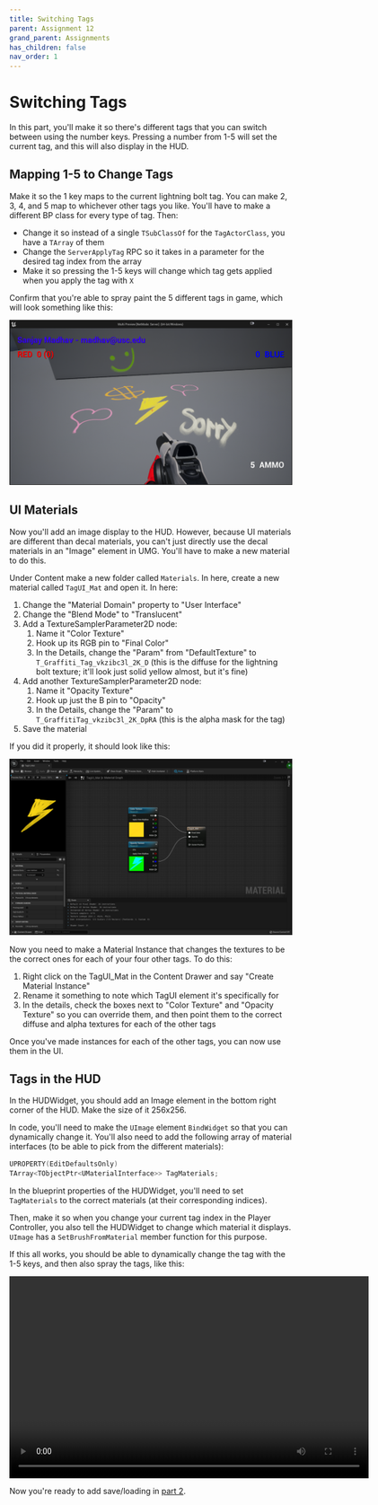 ```yaml
---
title: Switching Tags
parent: Assignment 12
grand_parent: Assignments
has_children: false
nav_order: 1
---
```


# Switching Tags

In this part, you'll make it so there's different tags that you can switch between using the number keys. Pressing a number from 1-5 will set the current tag, and this will also display in the HUD.

## Mapping 1-5 to Change Tags

Make it so the 1 key maps to the current lightning bolt tag. You can make 2, 3, 4, and 5 map to whichever other tags you like. You'll have to make a different BP class for every type of tag. Then:

- Change it so instead of a single `TSubClassOf` for the `TagActorClass`, you have a `TArray` of them
- Change the `ServerApplyTag` RPC so it takes in a parameter for the desired tag index from the array
- Make it so pressing the 1-5 keys will change which tag gets applied when you apply the tag with `X`

Confirm that you're able to spray paint the 5 different tags in game, which will look something like this:

![Tags](images/12/tags.png)

## UI Materials

Now you'll add an image display to the HUD. However, because UI materials are different than decal materials, you can't just directly use the decal materials in an "Image" element in UMG. You'll have to make a new material to do this.

Under Content make a new folder called `Materials`. In here, create a new material called `TagUI_Mat` and open it. In here:

1. Change the "Material Domain" property to "User Interface"
2. Change the "Blend Mode" to "Translucent"
3. Add a TextureSamplerParameter2D node:
   1. Name it "Color Texture"
   2. Hook up its RGB pin to "Final Color"
   3. In the Details, change the "Param" from "DefaultTexture" to `T_Graffiti_Tag_vkzibc3l_2K_D` (this is the diffuse for the lightning bolt texture; it'll look just solid yellow almost, but it's fine)
4. Add another TextureSamplerParameter2D node:
   1. Name it "Opacity Texture"
   2. Hook up just the B pin to "Opacity"
   3. In the Details, change the "Param" to `T_GraffitiTag_vkzibc3l_2K_DpRA` (this is the alpha mask for the tag)
5. Save the material

If you did it properly, it should look like this:

![Tag Material](images/12/tagmaterial.png)

Now you need to make a Material Instance that changes the textures to be the correct ones for each of your four other tags. To do this:

1. Right click on the TagUI_Mat in the Content Drawer and say "Create Material Instance"
2. Rename it something to note which TagUI element it's specifically for
3. In the details, check the boxes next to "Color Texture" and "Opacity Texture" so you can override them, and then point them to the correct diffuse and alpha textures for each of the other tags

Once you've made instances for each of the other tags, you can now use them in the UI.

## Tags in the HUD

In the HUDWidget, you should add an Image element in the bottom right corner of the HUD. Make the size of it 256x256.

In code, you'll need to make the `UImage` element `BindWidget` so that you can dynamically change it. You'll also need to add the following array of material interfaces (to be able to pick from the different materials):

```c++
UPROPERTY(EditDefaultsOnly)
TArray<TObjectPtr<UMaterialInterface>> TagMaterials;
```

In the blueprint properties of the HUDWidget, you'll need to set `TagMaterials` to the correct materials (at their corresponding indices).

Then, make it so when you change your current tag index in the Player Controller, you also tell the HUDWidget to change which material it displays. `UImage` has a `SetBrushFromMaterial` member function for this purpose.

If this all works, you should be able to dynamically change the tag with the 1-5 keys, and then also spray the tags, like this:

<video style="display:block; margin: 0 auto;" width="640" height="360" controls>
  <source src="assets/12-1.mp4" type="video/mp4">
</video>

Now you're ready to add save/loading in [part 2](12-02.html).


